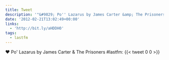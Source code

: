 ```yaml
---
title: Tweet
description: '"&#9829; Po'' Lazarus by James Carter &amp; The Prisoners #lastfm: "'
date: '2012-02-21T13:02:49+00:00'
links:
  - 'http://bit.ly/aHDDH0'
tags:
  - lastfm
---
```

&#9829; Po' Lazarus by James Carter &amp; The Prisoners #lastfm: 
      {{< tweet 0 0 >}}
    
